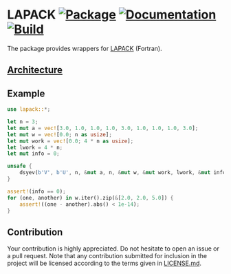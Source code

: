 # LAPACK [![Package][package-img]][package-url] [![Documentation][documentation-img]][documentation-url] [![Build][build-img]][build-url]

The package provides wrappers for [LAPACK] (Fortran).

## [Architecture]

## Example

```rust
use lapack::*;

let n = 3;
let mut a = vec![3.0, 1.0, 1.0, 1.0, 3.0, 1.0, 1.0, 1.0, 3.0];
let mut w = vec![0.0; n as usize];
let mut work = vec![0.0; 4 * n as usize];
let lwork = 4 * n;
let mut info = 0;

unsafe {
    dsyev(b'V', b'U', n, &mut a, n, &mut w, &mut work, lwork, &mut info);
}

assert!(info == 0);
for (one, another) in w.iter().zip(&[2.0, 2.0, 5.0]) {
    assert!((one - another).abs() < 1e-14);
}
```

## Contribution

Your contribution is highly appreciated. Do not hesitate to open an issue or a
pull request. Note that any contribution submitted for inclusion in the project
will be licensed according to the terms given in [LICENSE.md](LICENSE.md).

[architecture]: https://blas-lapack-rs.github.io/architecture
[lapack]: https://en.wikipedia.org/wiki/LAPACK

[build-img]: https://travis-ci.org/blas-lapack-rs/lapack.svg?branch=master
[build-url]: https://travis-ci.org/blas-lapack-rs/lapack
[documentation-img]: https://docs.rs/lapack/badge.svg
[documentation-url]: https://docs.rs/lapack
[package-img]: https://img.shields.io/crates/v/lapack.svg
[package-url]: https://crates.io/crates/lapack
